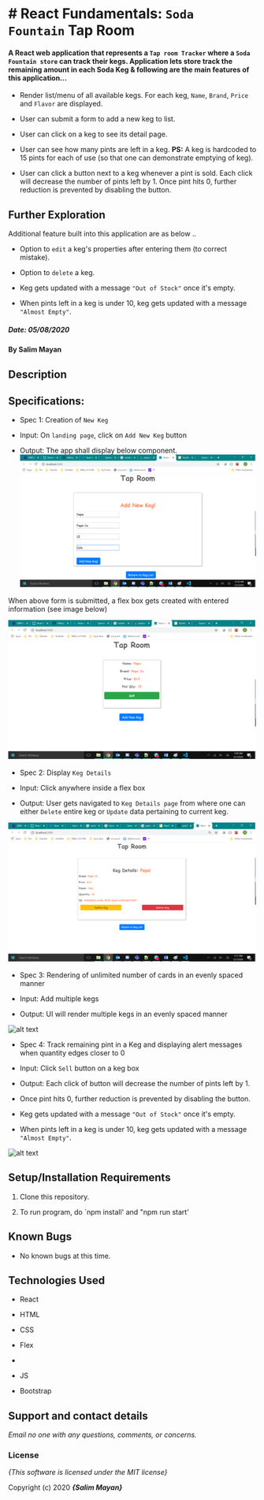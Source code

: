 # # React Fundamentals: `Soda Fountain` Tap Room

#### A React web application that represents a `Tap room Tracker` where a `Soda Fountain store` can track their kegs. Application lets store track the remaining amount in each Soda Keg & following are the main features of this application...

- Render list/menu of all available kegs. For each keg, `Name`,  `Brand`,  `Price`  and  `Flavor`  are displayed.

-  User can submit a form to add a new keg to list.

-  User can click on a keg to see its detail page.

-  User can see how many pints are left in a keg. **PS:**  A keg is hardcoded to 15 pints for each of use (so that one can demonstrate emptying of keg).

-  User can click a button next to a keg whenever a pint is sold. Each click will decrease the number of pints left by 1. Once pint hits 0, further reduction is prevented by disabling the button.

## Further Exploration

Additional feature built into this application are as below ..

-  Option to `edit` a keg's properties after entering them (to correct mistake).

-  Option to `delete` a keg.

-  Keg gets updated with a message `"Out of Stock"` once it's empty.

-  When pints left in a keg is under 10, keg gets updated with a message `"Almost Empty"`.

##### Date: **05/08/2020**

#### By **Salim Mayan**

## Description

## Specifications:

* Spec 1: Creation of `New Keg`

+ Input: On `landing page`, click on `Add New Keg` button

+ Output: The app shall display below component. ![alt text](https://github.com/Rekjal/projTapRoom/blob/master/src/img/Add_New_Keg.png)

When above form is submitted, a flex box gets created with entered information (see image below)

![alt text](https://github.com/Rekjal/projTapRoom/blob/master/src/img/Tap_Room_with_1_Keg.png)

* Spec 2: Display `Keg Details`

+ Input: Click anywhere inside a flex box

+ Output: User gets navigated to `Keg Details page` from where one can either `Delete` entire keg or `Update` data pertaining to current keg.

![alt text](https://github.com/Rekjal/projTapRoom/blob/master/src/img/Keg_Details_page.png)

* Spec 3: Rendering of unlimited number of cards in an evenly spaced manner

+ Input: Add multiple kegs

+ Output: UI will render multiple kegs in an evenly spaced manner

![alt text](https://github.com/Rekjal/projTapRoom/blob/master/src/img/src/img/Tap_Room_with_many_Kegs.png)

* Spec 4: Track remaining pint in a Keg and displaying alert messages when quantity edges closer to 0

+ Input: Click `Sell` button on a keg box

+ Output: Each click of button will decrease the number of pints left by 1.

+ Once pint hits 0, further reduction is prevented by disabling the button.

+ Keg gets updated with a message `"Out of Stock"` once it's empty.

+ When pints left in a keg is under 10, keg gets updated with a message `"Almost Empty"`.

![alt text](https://github.com/Rekjal/projTapRoom/blob/master/src/img/Tap_Room_tracking_pints_and_alert_Messages)

## Setup/Installation Requirements

1. Clone this repository.

2. To run program, do `npm install' and "npm run start'

## Known Bugs

* No known bugs at this time.

## Technologies Used

* React

* HTML

* CSS

* Flex

*

* JS

* Bootstrap

## Support and contact details

_Email no one with any questions, comments, or concerns._

### License

*{This software is licensed under the MIT license}*

Copyright (c) 2020 **_{Salim Mayan}_**
